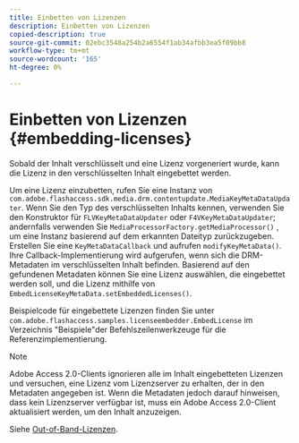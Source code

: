 ```yaml
---
title: Einbetten von Lizenzen
description: Einbetten von Lizenzen
copied-description: true
source-git-commit: 02ebc3548a254b2a6554f1ab34afbb3ea5f09bb8
workflow-type: tm+mt
source-wordcount: '165'
ht-degree: 0%

---
```


# Einbetten von Lizenzen {#embedding-licenses}

Sobald der Inhalt verschlüsselt und eine Lizenz vorgeneriert wurde, kann die Lizenz in den verschlüsselten Inhalt eingebettet werden.

Um eine Lizenz einzubetten, rufen Sie eine Instanz von `com.adobe.flashaccess.sdk.media.drm.contentupdate.MediaKeyMetaDataUpdater`. Wenn Sie den Typ des verschlüsselten Inhalts kennen, verwenden Sie den Konstruktor für `FLVKeyMetaDataUpdater` oder `F4VKeyMetaDataUpdater`; andernfalls verwenden Sie `MediaProcessorFactory.getMediaProcessor()` , um eine Instanz basierend auf dem erkannten Dateityp zurückzugeben. Erstellen Sie eine `KeyMetaDataCallback` und aufrufen `modifyKeyMetaData()`. Ihre Callback-Implementierung wird aufgerufen, wenn sich die DRM-Metadaten im verschlüsselten Inhalt befinden. Basierend auf den gefundenen Metadaten können Sie eine Lizenz auswählen, die eingebettet werden soll, und die Lizenz mithilfe von `EmbedLicenseKeyMetaData.setEmbeddedLicenses()`.

Beispielcode für eingebettete Lizenzen finden Sie unter `com.adobe.flashaccess.samples.licenseembedder.EmbedLicense` im Verzeichnis &quot;Beispiele&quot;der Befehlszeilenwerkzeuge für die Referenzimplementierung.

>[!NOTE]
>
>Adobe Access 2.0-Clients ignorieren alle im Inhalt eingebetteten Lizenzen und versuchen, eine Lizenz vom Lizenzserver zu erhalten, der in den Metadaten angegeben ist. Wenn die Metadaten jedoch darauf hinweisen, dass kein Lizenzserver verfügbar ist, muss ein Adobe Access 2.0-Client aktualisiert werden, um den Inhalt anzuzeigen.

Siehe [Out-of-Band-Lizenzen](../../aaxs-protecting-content/content-introduction/packaging-options/content-out-of-band-licenses.md).

